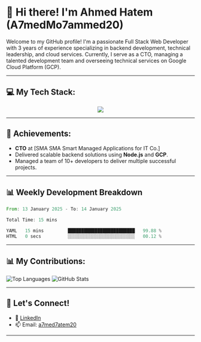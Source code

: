 # 👋 Hi there! I'm Ahmed Hatem (A7medMo7ammed20)

Welcome to my GitHub profile! I'm a passionate Full Stack Web Developer with 3 years of experience specializing in backend development, technical leadership, and cloud services. Currently, I serve as a CTO, managing a talented development team and overseeing technical services on Google Cloud Platform (GCP).

---

## 💻 My Tech Stack:
<p align="center">
  <a href="https://skillicons.dev">
    <img src="https://skillicons.dev/icons?i=angular,nodejs,gcp,ts,tailwindcss,git,mysql,firebase" />
  </a>
</p>

---

## 🌟 Achievements:
- **CTO** at [SMA SMA Smart Managed Applications for IT Co.]
- Delivered scalable backend solutions using **Node.js** and **GCP**.
- Managed a team of 10+ developers to deliver multiple successful projects.

---
## 📊 Weekly Development Breakdown
<!--START_SECTION:waka-->

```rust
From: 13 January 2025 - To: 14 January 2025

Total Time: 15 mins

YAML   15 mins         █████████████████████████   99.88 %
HTML   0 secs          ░░░░░░░░░░░░░░░░░░░░░░░░░   00.12 %
```

<!--END_SECTION:waka-->

---

## 📊 My Contributions:
![Top Languages](https://github-readme-stats.vercel.app/api/top-langs/?username=A7medMo7ammed20&layout=compact&theme=radical)
![GitHub Stats](https://github-readme-stats.vercel.app/api?username=A7medMo7ammed20&show_icons=true&theme=radical)


---

## 🤝 Let's Connect!
- 💼 [LinkedIn](https://linkedin.com/in/ahmed-hatem-9679912b7)
- 📫 Email: [a7med7atem20](mailto:a7med7atem20@gmail.com)

---
